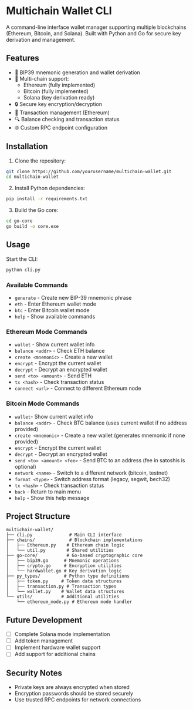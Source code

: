 # Multichain Wallet CLI







A command-line interface wallet manager supporting multiple blockchains (Ethereum, Bitcoin, and Solana). Built with Python and Go for secure key derivation and management.

## Features

- 🔐 BIP39 mnemonic generation and wallet derivation
- 💼 Multi-chain support:
  - Ethereum (fully implemented)
  - Bitcoin (fully implemented)
  - Solana (key derivation ready)
- 🔒 Secure key encryption/decryption
- 💸 Transaction management (Ethereum)
- 🔍 Balance checking and transaction status
- 🌐 Custom RPC endpoint configuration

## Installation

1. Clone the repository:
```sh
git clone https://github.com/yourusername/multichain-wallet.git
cd multichain-wallet
```

2. Install Python dependencies:
```sh
pip install -r requirements.txt
```

3. Build the Go core:
```sh
cd go-core
go build -o core.exe
```

## Usage

Start the CLI:
```sh
python cli.py
```

### Available Commands

- `generate` - Create new BIP-39 mnemonic phrase
- `eth` - Enter Ethereum wallet mode
- `btc` - Enter Bitcoin wallet mode
- `help` - Show available commands

### Ethereum Mode Commands

- `wallet` - Show current wallet info
- `balance <addr>` - Check ETH balance
- `create <mnemonic>` - Create a new wallet
- `encrypt` - Encrypt the current wallet
- `decrypt` - Decrypt an encrypted wallet
- `send <to> <amount>` - Send ETH
- `tx <hash>` - Check transaction status
- `connect <url>` - Connect to different Ethereum node

### Bitcoin Mode Commands
- `wallet`- Show current wallet info
- `balance <addr>` - Check BTC balance (uses current wallet if no address provided)
- `create <mnemonic>` - Create a new wallet (generates mnemonic if none provided)
- `encrypt`       - Encrypt the current wallet
- `decrypt`       - Decrypt an encrypted wallet
- `send <to> <amount> <fee>` - Send BTC to an address (fee in satoshis is optional)
- `network <name>` - Switch to a different network (bitcoin, testnet)
- `format <type>` - Switch address format (legacy, segwit, bech32)
- `tx <hash>`    - Check transaction status
- `back`          - Return to main menu
- `help`          - Show this help message

## Project Structure

```
multichain-wallet/
├── cli.py              # Main CLI interface
├── chains/             # Blockchain implementations
│   ├── Ethereum.py    # Ethereum chain logic
│   └── util.py        # Shared utilities
├── go-core/           # Go-based cryptographic core
│   ├── bip39.go      # Mnemonic operations
│   ├── crypto.go     # Encryption utilities
│   └── hardwallet.go # Key derivation logic
├── py_types/         # Python type definitions
│   ├── token.py     # Token data structures
│   ├── transaction.py # Transaction types
│   └── wallet.py    # Wallet data structures
└── utils/           # Additional utilities
    └── ethereum_mode.py # Ethereum mode handler
```

## Future Development
- [ ] Complete Solana mode implementation
- [ ] Add token management
- [ ] Implement hardware wallet support
- [ ] Add support for additional chains

## Security Notes

- Private keys are always encrypted when stored
- Encryption passwords should be stored securely
- Use trusted RPC endpoints for network connections


